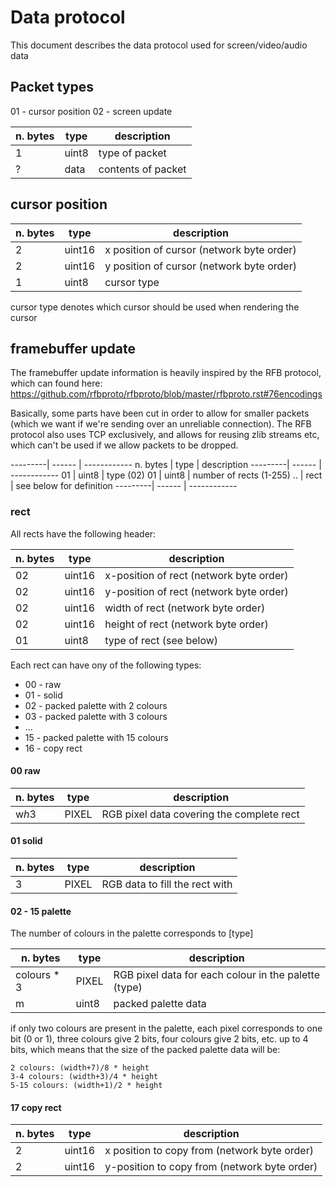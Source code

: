 
# Data protocol

This document describes the data protocol used for screen/video/audio data

## Packet types
 01 - cursor position
 02 - screen update

n. bytes | type   | description
-------- | ------ | ------------
       1 | uint8  | type of packet
       ? | data   | contents of packet

## cursor position

n. bytes | type   | description
-------- | ------ | ------------
       2 | uint16 | x position of cursor (network byte order)
       2 | uint16 | y position of cursor (network byte order)
       1 | uint8  | cursor type

cursor type denotes which cursor should be used when rendering the cursor

## framebuffer update

The framebuffer update information is heavily inspired by the RFB protocol,
which can found here: https://github.com/rfbproto/rfbproto/blob/master/rfbproto.rst#76encodings

Basically, some parts have been cut in order to allow for smaller packets
(which we want if we're sending over an unreliable connection). The RFB protocol
also uses TCP exclusively, and allows for reusing zlib streams etc, which
can't be used if we allow packets to be dropped.

---------| ------ | ------------
n. bytes | type   | description
---------| ------ | ------------
	  01 | uint8  | type  (02)
	  01 | uint8  | number of rects (1-255)
	  .. | rect   | see below for definition
---------| ------ | ------------

###	rect

All rects have the following header:

n. bytes | type   | description
---------| ------ | ------------
	  02 | uint16 | x-position of rect (network byte order)
	  02 | uint16 | y-position of rect (network byte order)
	  02 | uint16 | width of rect (network byte order)
	  02 | uint16 | height of rect (network byte order)
	  01 | uint8  | type of rect (see below)

Each rect can have ony of the following types:

 - 00 - raw
 - 01 - solid
 - 02 - packed palette with 2 colours 
 - 03 - packed palette with 3 colours
 - ...
 - 15 - packed palette with 15 colours
 - 16 - copy rect

#### 00 raw

n. bytes | type   | description
-------- | ------ | ------------
   w*h*3 | PIXEL  | RGB pixel data covering the complete rect

#### 01 solid

n. bytes | type   | description
---------| ------ | ------------
	  3  | PIXEL  | RGB data to fill the rect with

#### 02 - 15 palette

The number of colours in the palette corresponds to [type]

n. bytes     | type   | description
------------ | ------ | ------------
 colours * 3 | PIXEL  | RGB pixel data for each colour in the palette (type)
           m | uint8  | packed palette data

if only two colours are present in the palette, each pixel corresponds to one bit (0 or 1),
three colours give 2 bits, four colours give 2 bits, etc. up to 4 bits, which means that
the size of the packed palette data will be:

	2 colours: (width+7)/8 * height
	3-4 colours: (width+3)/4 * height
    5-15 colours: (width+1)/2 * height


#### 17 copy rect

n. bytes | type   | description
---------| ------ | ------------
	  2  | uint16 | x position to copy from (network byte order)
	  2  | uint16 | y-position to copy from (network byte order)
